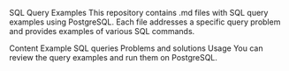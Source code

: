 SQL Query Examples
This repository contains .md files with SQL query examples using PostgreSQL. Each file addresses a specific query problem and provides examples of various SQL commands.

Content
Example SQL queries
Problems and solutions
Usage
You can review the query examples and run them on PostgreSQL.

